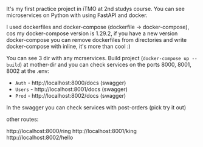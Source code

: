 It's my first practice project in iTMO at 2nd studys course. You can see microservices on Python with using FastAPI and docker. 

I used dockerfiles and docker-compose (dockerfile -> docker-compose), cos my docker-compose version is 1.29.2, if you have a new version docker-compose you can remove dockerfiles from directories and write docker-compose with inline, it's more than cool :)

You can see 3 dir with any mcrservices. Build project (`docker-compose up --build`) at mother-dir and you can check services on the ports 8000, 8001, 8002 at the .env:

- `Auth` - http://localhost:8000/docs (swagger)
- `Users` - http://localhost:8001/docs (swagger)
- `Prod` - http://localhost:8002/docs (swagger)

In the swagger you can check services with post-orders (pick try it out)

other routes:

http://localhost:8000/ring
http://localhost:8001/king
http://localhost:8002/hello
